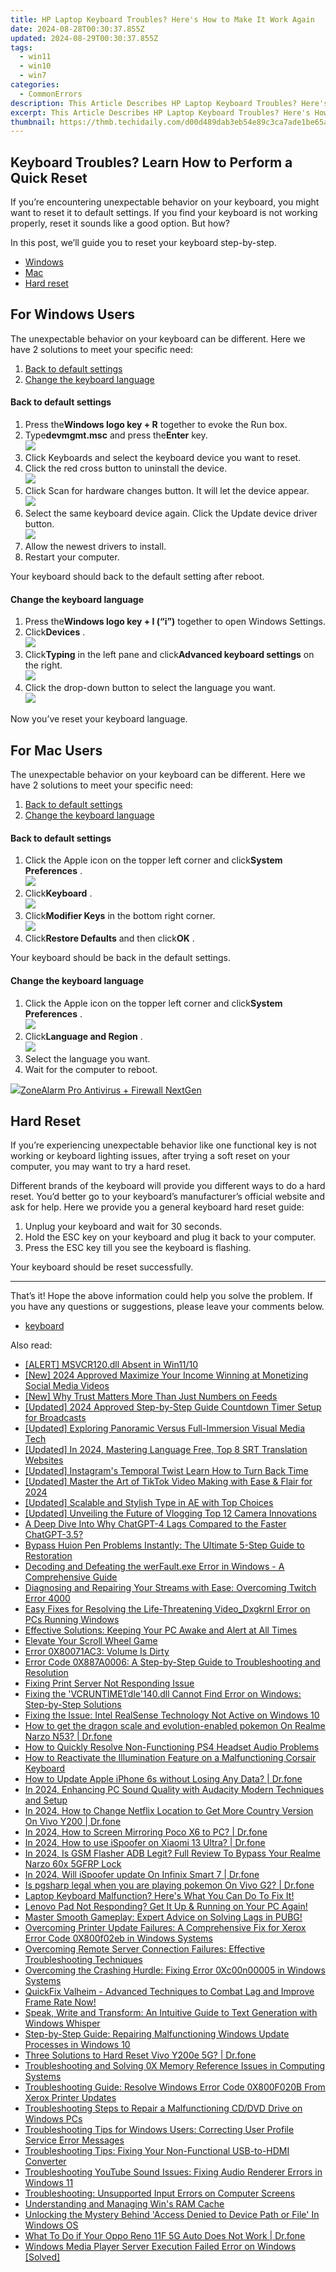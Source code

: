 ```yaml
---
title: HP Laptop Keyboard Troubles? Here's How to Make It Work Again
date: 2024-08-28T00:30:37.855Z
updated: 2024-08-29T00:30:37.855Z
tags:
  - win11
  - win10
  - win7
categories:
  - CommonErrors
description: This Article Describes HP Laptop Keyboard Troubles? Here's How to Make It Work Again
excerpt: This Article Describes HP Laptop Keyboard Troubles? Here's How to Make It Work Again
thumbnail: https://thmb.techidaily.com/d00d489dab3eb54e89c3ca7ade1be65a3363127e621a133942b5008a80266cd9.jpg
---
```


## Keyboard Troubles? Learn How to Perform a Quick Reset

If you’re encountering unexpectable behavior on your keyboard, you might want to reset it to default settings. If you find your keyboard is not working properly, reset it sounds like a good option. But how?

In this post, we’ll guide you to reset your keyboard step-by-step.

* [Windows](https://tools.techidaily.com/drivereasy/download/)
* [Mac](https://tools.techidaily.com/drivereasy/download/)
* [Hard reset](https://tools.techidaily.com/drivereasy/download/)

## For Windows Users

 The unexpectable behavior on your keyboard can be different. Here we have 2 solutions to meet your specific need:

1. [Back to default settings](https://tools.techidaily.com/drivereasy/download/)
2. [Change the keyboard language](https://tools.techidaily.com/drivereasy/download/)

#### Back to default settings

1. Press the**Windows logo key + R** together to evoke the Run box.
2. Type**devmgmt.msc** and press the**Enter** key.  
![](https://images.drivereasy.com/wp-content/uploads/2019/07/device-manager-2.jpg)
3. Click Keyboards and select the keyboard device you want to reset.
4. Click the red cross button to uninstall the device.  
![](https://images.drivereasy.com/wp-content/uploads/2019/10/x.jpg)
5. Click Scan for hardware changes button. It will let the device appear.  
![](https://images.drivereasy.com/wp-content/uploads/2019/10/search-6.jpg)
6. Select the same keyboard device again. Click the Update device driver button.  
![](https://images.drivereasy.com/wp-content/uploads/2019/10/update-4.jpg)
7. Allow the newest drivers to install.
8. Restart your computer.

Your keyboard should back to the default setting after reboot.

#### Change the keyboard language

1. Press the**Windows logo key + I (“i”)** together to open Windows Settings.
2. Click**Devices** .  
![](https://images.drivereasy.com/wp-content/uploads/2019/10/device-1.jpg)
3. Click**Typing** in the left pane and click**Advanced keyboard settings** on the right.  
![](https://images.drivereasy.com/wp-content/uploads/2019/10/type.jpg)
4. Click the drop-down button to select the language you want.  
![](https://images.drivereasy.com/wp-content/uploads/2019/10/language.jpg)

Now you’ve reset your keyboard language.

## For Mac Users

 The unexpectable behavior on your keyboard can be different. Here we have 2 solutions to meet your specific need:

1. [Back to default settings](https://tools.techidaily.com/drivereasy/download/)
2. [Change the keyboard language](https://tools.techidaily.com/drivereasy/download/)

#### Back to default settings

1. Click the Apple icon on the topper left corner and click**System Preferences** .  
![](https://images.drivereasy.com/wp-content/uploads/2019/10/Snap841.jpg)
2. Click**Keyboard** .  
![](https://images.drivereasy.com/wp-content/uploads/2019/10/keyboard.jpg)
3. Click**Modifier Keys** in the bottom right corner.  
![](https://images.drivereasy.com/wp-content/uploads/2019/10/modi.jpg)
4. Click**Restore Defaults** and then click**OK** .

Your keyboard should be back in the default settings.

#### Change the keyboard language

1. Click the Apple icon on the topper left corner and click**System Preferences** .  
![](https://images.drivereasy.com/wp-content/uploads/2019/10/Snap841.jpg)
2. Click**Language and Region** .  
![](https://images.drivereasy.com/wp-content/uploads/2019/10/lugange.jpg)
3. Select the language you want.
4. Wait for the computer to reboot.

<!-- affiliate ads begin -->
<a href="https://estore.zonealarm.com/order/checkout.php?PRODS=38658749&QTY=1&AFFILIATE=108875&CART=1"><img src="https://sc1.checkpoint.com/sc1/za/images/boxes/pa_500.png" border="0">ZoneAlarm Pro Antivirus + Firewall NextGen</a>
<!-- affiliate ads end -->
## Hard Reset

 If you’re experiencing unexpectable behavior like one functional key is not working or keyboard lighting issues, after trying a soft reset on your computer, you may want to try a hard reset.

 Different brands of the keyboard will provide you different ways to do a hard reset. You’d better go to your keyboard’s manufacturer’s official website and ask for help. Here we provide you a general keyboard hard reset guide:

1. Unplug your keyboard and wait for 30 seconds.
2. Hold the ESC key on your keyboard and plug it back to your computer.
3. Press the ESC key till you see the keyboard is flashing.

Your keyboard should be reset successfully.

---

 That’s it! Hope the above information could help you solve the problem. If you have any questions or suggestions, please leave your comments below.

* [keyboard](https://tools.techidaily.com/drivereasy/download/)

<ins class="adsbygoogle"
     style="display:block"
     data-ad-format="autorelaxed"
     data-ad-client="ca-pub-7571918770474297"
     data-ad-slot="1223367746"></ins>



<ins class="adsbygoogle"
     style="display:block"
     data-ad-client="ca-pub-7571918770474297"
     data-ad-slot="8358498916"
     data-ad-format="auto"
     data-full-width-responsive="true"></ins>

<span class="atpl-alsoreadstyle">Also read:</span>
<div><ul>
<li><a href="https://win-howtos.techidaily.com/alert-msvcr120dll-absent-in-win1110/"><u>[ALERT] MSVCR120.dll Absent in Win11/10</u></a></li>
<li><a href="https://facebook-video-files.techidaily.com/new-2024-approved-maximize-your-income-winning-at-monetizing-social-media-videos/"><u>[New] 2024 Approved  Maximize Your Income  Winning at Monetizing Social Media Videos</u></a></li>
<li><a href="https://instagram-clips.techidaily.com/new-why-trust-matters-more-than-just-numbers-on-feeds/"><u>[New] Why Trust Matters More Than Just Numbers on Feeds</u></a></li>
<li><a href="https://video-screen-grab.techidaily.com/updated-2024-approved-step-by-step-guide-countdown-timer-setup-for-broadcasts/"><u>[Updated] 2024 Approved  Step-by-Step Guide  Countdown Timer Setup for Broadcasts</u></a></li>
<li><a href="https://some-knowledge.techidaily.com/updated-exploring-panoramic-versus-full-immersion-visual-media-tech/"><u>[Updated] Exploring Panoramic Versus Full-Immersion Visual Media Tech</u></a></li>
<li><a href="https://fox-http.techidaily.com/updated-in-2024-mastering-language-free-top-8-srt-translation-websites/"><u>[Updated] In 2024, Mastering Language  Free, Top 8 SRT Translation Websites</u></a></li>
<li><a href="https://instagram-clips.techidaily.com/updated-instagrams-temporal-twist-learn-how-to-turn-back-time/"><u>[Updated] Instagram's Temporal Twist  Learn How to Turn Back Time</u></a></li>
<li><a href="https://tiktok-clips.techidaily.com/updated-master-the-art-of-tiktok-video-making-with-ease-and-flair-for-2024/"><u>[Updated] Master the Art of TikTok Video Making with Ease & Flair for 2024</u></a></li>
<li><a href="https://extra-skills.techidaily.com/updated-scalable-and-stylish-type-in-ae-with-top-choices/"><u>[Updated] Scalable and Stylish Type in AE with Top Choices</u></a></li>
<li><a href="https://youtube-tips.techidaily.com/ed-unveiling-the-future-of-vlogging-top-12-camera-innovations/"><u>[Updated] Unveiling the Future of Vlogging  Top 12 Camera Innovations</u></a></li>
<li><a href="https://tech-hub.techidaily.com/a-deep-dive-into-why-chatgpt-4-lags-compared-to-the-faster-chatgpt-35/"><u>A Deep Dive Into Why ChatGPT-4 Lags Compared to the Faster ChatGPT-3.5?</u></a></li>
<li><a href="https://win-howtos.techidaily.com/bypass-huion-pen-problems-instantly-the-ultimate-5-step-guide-to-restoration/"><u>Bypass Huion Pen Problems Instantly: The Ultimate 5-Step Guide to Restoration</u></a></li>
<li><a href="https://win-howtos.techidaily.com/decoding-and-defeating-the-werfaultexe-error-in-windows-a-comprehensive-guide/"><u>Decoding and Defeating the werFault.exe Error in Windows - A Comprehensive Guide</u></a></li>
<li><a href="https://win-howtos.techidaily.com/diagnosing-and-repairing-your-streams-with-ease-overcoming-twitch-error-4000/"><u>Diagnosing and Repairing Your Streams with Ease: Overcoming Twitch Error 4000</u></a></li>
<li><a href="https://win-howtos.techidaily.com/easy-fixes-for-resolving-the-life-threatening-videodxgkrnl-error-on-pcs-running-windows/"><u>Easy Fixes for Resolving the Life-Threatening Video_Dxgkrnl Error on PCs Running Windows</u></a></li>
<li><a href="https://win-howtos.techidaily.com/effective-solutions-keeping-your-pc-awake-and-alert-at-all-times/"><u>Effective Solutions: Keeping Your PC Awake and Alert at All Times</u></a></li>
<li><a href="https://win-howtos.techidaily.com/elevate-your-scroll-wheel-game/"><u>Elevate Your Scroll Wheel Game</u></a></li>
<li><a href="https://win-howtos.techidaily.com/error-0x80071ac3-volume-is-dirty/"><u>Error 0X80071AC3: Volume Is Dirty</u></a></li>
<li><a href="https://win-howtos.techidaily.com/error-code-0x887a0006-a-step-by-step-guide-to-troubleshooting-and-resolution/"><u>Error Code 0X887A0006: A Step-by-Step Guide to Troubleshooting and Resolution</u></a></li>
<li><a href="https://windows11.techidaily.com/fixing-print-server-not-responding-issue/"><u>Fixing Print Server Not Responding Issue</u></a></li>
<li><a href="https://win-howtos.techidaily.com/fixing-the-vcruntime1dle140dll-cannot-find-error-on-windows-step-by-step-solutions/"><u>Fixing the 'VCRUNTIME1ˈdle'140.dll Cannot Find Error on Windows: Step-by-Step Solutions</u></a></li>
<li><a href="https://win-howtos.techidaily.com/fixing-the-issue-intel-realsense-technology-not-active-on-windows-10/"><u>Fixing the Issue: Intel RealSense Technology Not Active on Windows 10</u></a></li>
<li><a href="https://pokemon-go-android.techidaily.com/how-to-get-the-dragon-scale-and-evolution-enabled-pokemon-on-realme-narzo-n53-drfone-by-drfone-virtual-android/"><u>How to get the dragon scale and evolution-enabled pokemon On Realme Narzo N53? | Dr.fone</u></a></li>
<li><a href="https://win-howtos.techidaily.com/how-to-quickly-resolve-non-functioning-ps4-headset-audio-problems/"><u>How to Quickly Resolve Non-Functioning PS4 Headset Audio Problems</u></a></li>
<li><a href="https://win-howtos.techidaily.com/how-to-reactivate-the-illumination-feature-on-a-malfunctioning-corsair-keyboard/"><u>How to Reactivate the Illumination Feature on a Malfunctioning Corsair Keyboard</u></a></li>
<li><a href="https://techidaily.com/how-to-update-apple-iphone-6s-without-losing-any-data-drfone-by-drfone-ios-system-repair-ios-system-repair/"><u>How to Update Apple iPhone 6s without Losing Any Data? | Dr.fone</u></a></li>
<li><a href="https://audio-shaping.techidaily.com/in-2024-enhancing-pc-sound-quality-with-audacity-modern-techniques-and-setup/"><u>In 2024, Enhancing PC Sound Quality with Audacity Modern Techniques and Setup</u></a></li>
<li><a href="https://review-topics.techidaily.com/in-2024-how-to-change-netflix-location-to-get-more-country-version-on-vivo-y200-drfone-by-drfone-virtual-android/"><u>In 2024, How to Change Netflix Location to Get More Country Version On Vivo Y200 | Dr.fone</u></a></li>
<li><a href="https://screen-mirror.techidaily.com/in-2024-how-to-screen-mirroring-poco-x6-to-pc-drfone-by-drfone-android/"><u>In 2024, How to Screen Mirroring Poco X6 to PC? | Dr.fone</u></a></li>
<li><a href="https://change-location.techidaily.com/in-2024-how-to-use-ispoofer-on-xiaomi-13-ultra-drfone-by-drfone-virtual-android/"><u>In 2024, How to use iSpoofer on Xiaomi 13 Ultra? | Dr.fone</u></a></li>
<li><a href="https://android-frp.techidaily.com/in-2024-is-gsm-flasher-adb-legit-full-review-to-bypass-your-realme-narzo-60x-5gfrp-lock-by-drfone-android/"><u>In 2024, Is GSM Flasher ADB Legit? Full Review To Bypass Your Realme Narzo 60x 5GFRP Lock</u></a></li>
<li><a href="https://phone-solutions.techidaily.com/in-2024-will-ispoofer-update-on-infinix-smart-7-drfone-by-drfone-virtual-android/"><u>In 2024, Will iSpoofer update On Infinix Smart 7 | Dr.fone</u></a></li>
<li><a href="https://fake-location.techidaily.com/is-pgsharp-legal-when-you-are-playing-pokemon-on-vivo-g2-drfone-by-drfone-virtual-android/"><u>Is pgsharp legal when you are playing pokemon On Vivo G2? | Dr.fone</u></a></li>
<li><a href="https://win-howtos.techidaily.com/1723210124096-laptop-keyboard-malfunction-heres-what-you-can-do-to-fix-it/"><u>Laptop Keyboard Malfunction? Here's What You Can Do To Fix It!</u></a></li>
<li><a href="https://win-howtos.techidaily.com/lenovo-pad-not-responding-get-it-up-and-running-on-your-pc-again/"><u>Lenovo Pad Not Responding? Get It Up & Running on Your PC Again!</u></a></li>
<li><a href="https://win-howtos.techidaily.com/master-smooth-gameplay-expert-advice-on-solving-lags-in-pubg/"><u>Master Smooth Gameplay: Expert Advice on Solving Lags in PUBG!</u></a></li>
<li><a href="https://win-howtos.techidaily.com/overcoming-printer-update-failures-a-comprehensive-fix-for-xerox-error-code-0x800f02eb-in-windows-systems/"><u>Overcoming Printer Update Failures: A Comprehensive Fix for Xerox Error Code 0X800f02eb in Windows Systems</u></a></li>
<li><a href="https://win-howtos.techidaily.com/overcoming-remote-server-connection-failures-effective-troubleshooting-techniques/"><u>Overcoming Remote Server Connection Failures: Effective Troubleshooting Techniques</u></a></li>
<li><a href="https://win-howtos.techidaily.com/overcoming-the-crashing-hurdle-fixing-error-0xc00n00005-in-windows-systems/"><u>Overcoming the Crashing Hurdle: Fixing Error 0Xc00n00005 in Windows Systems</u></a></li>
<li><a href="https://win-blog.techidaily.com/quickfix-valheim-advanced-techniques-to-combat-lag-and-improve-frame-rate-now/"><u>QuickFix Valheim - Advanced Techniques to Combat Lag and Improve Frame Rate Now!</u></a></li>
<li><a href="https://win11-tips.techidaily.com/speak-write-and-transform-an-intuitive-guide-to-text-generation-with-windows-whisper/"><u>Speak, Write and Transform: An Intuitive Guide to Text Generation with Windows Whisper</u></a></li>
<li><a href="https://win-howtos.techidaily.com/step-by-step-guide-repairing-malfunctioning-windows-update-processes-in-windows-10/"><u>Step-by-Step Guide: Repairing Malfunctioning Windows Update Processes in Windows 10</u></a></li>
<li><a href="https://techidaily.com/three-solutions-to-hard-reset-vivo-y200e-5g-drfone-by-drfone-reset-android-reset-android/"><u>Three Solutions to Hard Reset Vivo Y200e 5G? | Dr.fone</u></a></li>
<li><a href="https://win-howtos.techidaily.com/troubleshooting-and-solving-0x-memory-reference-issues-in-computing-systems/"><u>Troubleshooting and Solving 0X Memory Reference Issues in Computing Systems</u></a></li>
<li><a href="https://win-howtos.techidaily.com/troubleshooting-guide-resolve-windows-error-code-0x800f020b-from-xerox-printer-updates/"><u>Troubleshooting Guide: Resolve Windows Error Code 0X800F020B From Xerox Printer Updates</u></a></li>
<li><a href="https://win-howtos.techidaily.com/troubleshooting-steps-to-repair-a-malfunctioning-cddvd-drive-on-windows-pcs/"><u>Troubleshooting Steps to Repair a Malfunctioning CD/DVD Drive on Windows PCs</u></a></li>
<li><a href="https://win-howtos.techidaily.com/troubleshooting-tips-for-windows-users-correcting-user-profile-service-error-messages/"><u>Troubleshooting Tips for Windows Users: Correcting User Profile Service Error Messages</u></a></li>
<li><a href="https://win-howtos.techidaily.com/troubleshooting-tips-fixing-your-non-functional-usb-to-hdmi-converter/"><u>Troubleshooting Tips: Fixing Your Non-Functional USB-to-HDMI Converter</u></a></li>
<li><a href="https://win-howtos.techidaily.com/troubleshooting-youtube-sound-issues-fixing-audio-renderer-errors-in-windows-11/"><u>Troubleshooting YouTube Sound Issues: Fixing Audio Renderer Errors in Windows 11</u></a></li>
<li><a href="https://win-howtos.techidaily.com/troubleshooting-unsupported-input-errors-on-computer-screens/"><u>Troubleshooting: Unsupported Input Errors on Computer Screens</u></a></li>
<li><a href="https://win11-tips.techidaily.com/understanding-and-managing-wins-ram-cache/"><u>Understanding and Managing Win's RAM Cache</u></a></li>
<li><a href="https://win-howtos.techidaily.com/unlocking-the-mystery-behind-access-denied-to-device-path-or-file-in-windows-os/"><u>Unlocking the Mystery Behind 'Access Denied to Device Path or File' In Windows OS</u></a></li>
<li><a href="https://howto.techidaily.com/what-to-do-if-your-oppo-reno-11f-5g-auto-does-not-work-drfone-by-drfone-fix-android-problems-fix-android-problems/"><u>What To Do if Your Oppo Reno 11F 5G Auto Does Not Work | Dr.fone</u></a></li>
<li><a href="https://win-howtos.techidaily.com/windows-media-player-server-execution-failed-error-on-windows-solved/"><u>Windows Media Player Server Execution Failed Error on Windows [Solved]</u></a></li>
</ul></div>
